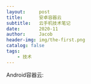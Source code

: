 ```yaml
---
layout:     post
title:      安卓容器云
subtitle:   云手机技术笔记
date:       2020-11
author:     Jacob
header-img: img/the-first.png
catalog: false
tags:
    - 技术
---
```


Android容器云: 


